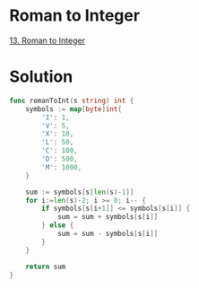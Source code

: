 # Roman to Integer

[13. Roman to Integer](https://leetcode.com/problems/roman-to-integer/description/)

# Solution

```go
func romanToInt(s string) int {
    symbols := map[byte]int{
        'I': 1,
        'V': 5,
        'X': 10,
        'L': 50,
        'C': 100,
        'D': 500,
        'M': 1000,
    }

    sum := symbols[s[len(s)-1]]
    for i:=len(s)-2; i >= 0; i-- {
        if symbols[s[i+1]] <= symbols[s[i]] {
            sum = sum + symbols[s[i]]
        } else {
            sum = sum - symbols[s[i]]
        }
    }

    return sum
}
```
